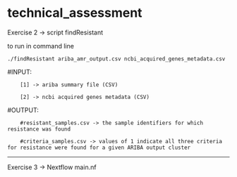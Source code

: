 # technical_assessment
Exercise 2 -> script findResistant

  to run in command line
  
    ./findResistant ariba_amr_output.csv ncbi_acquired_genes_metadata.csv
  
#INPUT:

        [1] -> ariba summary file (CSV)
        
        [2] -> ncbi acquired genes metadata (CSV)
        
#OUTPUT:

        #resistant_samples.csv -> the sample identifiers for which resistance was found
        
        #criteria_samples.csv -> values of 1 indicate all three criteria for resistance were found for a given ARIBA output cluster

-------------------------

Exercise 3 -> Nextflow 
  main.nf
